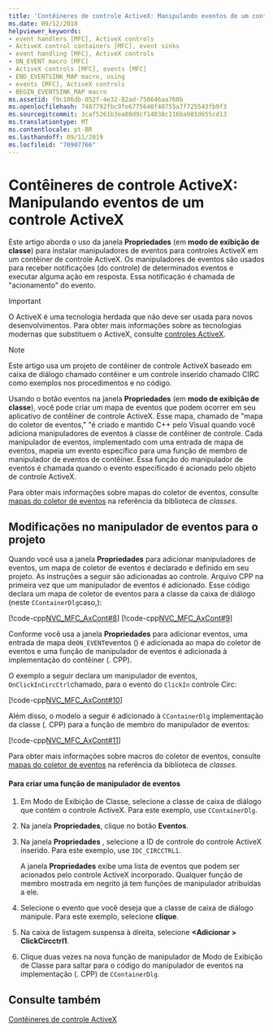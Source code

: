 ```yaml
---
title: 'Contêineres de controle ActiveX: Manipulando eventos de um controle ActiveX'
ms.date: 09/12/2018
helpviewer_keywords:
- event handlers [MFC], ActiveX controls
- ActiveX control containers [MFC], event sinks
- event handling [MFC], ActiveX controls
- ON_EVENT macro [MFC]
- ActiveX controls [MFC], events [MFC]
- END_EVENTSINK_MAP macro, using
- events [MFC], ActiveX controls
- BEGIN_EVENTSINK_MAP macro
ms.assetid: f9c106db-052f-4e32-82ad-750646aa760b
ms.openlocfilehash: 7487792fbc9fe6775640f40755a7f725543fb9f3
ms.sourcegitcommit: 3caf5261b3ea80d9cf14038c116ba981d655cd13
ms.translationtype: MT
ms.contentlocale: pt-BR
ms.lasthandoff: 09/11/2019
ms.locfileid: "70907766"
---
```

# <a name="activex-control-containers-handling-events-from-an-activex-control"></a>Contêineres de controle ActiveX: Manipulando eventos de um controle ActiveX

Este artigo aborda o uso da janela **Propriedades** (em **modo de exibição de classe**) para instalar manipuladores de eventos para controles ActiveX em um contêiner de controle ActiveX. Os manipuladores de eventos são usados para receber notificações (do controle) de determinados eventos e executar alguma ação em resposta. Essa notificação é chamada de "acionamento" do evento.

>[!IMPORTANT]
> O ActiveX é uma tecnologia herdada que não deve ser usada para novos desenvolvimentos. Para obter mais informações sobre as tecnologias modernas que substituem o ActiveX, consulte [controles ActiveX](activex-controls.md).

> [!NOTE]
>  Este artigo usa um projeto de contêiner de controle ActiveX baseado em caixa de diálogo chamado contêiner e um controle inserido chamado CIRC como exemplos nos procedimentos e no código.

Usando o botão eventos na janela **Propriedades** (em **modo de exibição de classe**), você pode criar um mapa de eventos que podem ocorrer em seu aplicativo de contêiner de controle ActiveX. Esse mapa, chamado de "mapa do coletor de eventos," "é criado e mantido C++ pelo Visual quando você adiciona manipuladores de eventos à classe de contêiner de controle. Cada manipulador de eventos, implementado com uma entrada de mapa de eventos, mapeia um evento específico para uma função de membro de manipulador de eventos de contêiner. Essa função do manipulador de eventos é chamada quando o evento especificado é acionado pelo objeto de controle ActiveX.

Para obter mais informações sobre mapas do coletor de eventos, consulte [mapas do coletor de eventos](../mfc/reference/event-sink-maps.md) na referência da biblioteca de *classes*.

##  <a name="_core_event_handler_modifications_to_the_project"></a>Modificações no manipulador de eventos para o projeto

Quando você usa a janela **Propriedades** para adicionar manipuladores de eventos, um mapa de coletor de eventos é declarado e definido em seu projeto. As instruções a seguir são adicionadas ao controle. Arquivo CPP na primeira vez que um manipulador de eventos é adicionado. Esse código declara um mapa de coletor de eventos para a classe da caixa de diálogo (neste `CContainerDlg`caso,):

[!code-cpp[NVC_MFC_AxCont#8](../mfc/codesnippet/cpp/activex-control-containers-handling-events-from-an-activex-control_1.cpp)]
[!code-cpp[NVC_MFC_AxCont#9](../mfc/codesnippet/cpp/activex-control-containers-handling-events-from-an-activex-control_2.cpp)]

Conforme você usa a janela **Propriedades** para adicionar eventos, uma entrada de mapa de`ON_EVENT`eventos () é adicionada ao mapa do coletor de eventos e uma função de manipulador de eventos é adicionada à implementação do contêiner (. CPP).

O exemplo a seguir declara um manipulador de eventos, `OnClickInCircCtrl`chamado, para o evento do `ClickIn` controle Circ:

[!code-cpp[NVC_MFC_AxCont#10](../mfc/codesnippet/cpp/activex-control-containers-handling-events-from-an-activex-control_3.cpp)]

Além disso, o modelo a seguir é adicionado à `CContainerDlg` implementação da classe (. CPP) para a função de membro do manipulador de eventos:

[!code-cpp[NVC_MFC_AxCont#11](../mfc/codesnippet/cpp/activex-control-containers-handling-events-from-an-activex-control_4.cpp)]

Para obter mais informações sobre macros do coletor de eventos, consulte [mapas do coletor de eventos](../mfc/reference/event-sink-maps.md) na referência da biblioteca de *classes*.

#### <a name="to-create-an-event-handler-function"></a>Para criar uma função de manipulador de eventos

1. Em Modo de Exibição de Classe, selecione a classe de caixa de diálogo que contém o controle ActiveX. Para este exemplo, use `CContainerDlg`.

1. Na janela **Propriedades**, clique no botão **Eventos**.

1. Na janela **Propriedades** , selecione a ID de controle do controle ActiveX inserido. Para este exemplo, use `IDC_CIRCCTRL1`.

   A janela **Propriedades** exibe uma lista de eventos que podem ser acionados pelo controle ActiveX incorporado. Qualquer função de membro mostrada em negrito já tem funções de manipulador atribuídas a ele.

1. Selecione o evento que você deseja que a classe de caixa de diálogo manipule. Para este exemplo, selecione **clique**.

1. Na caixa de listagem suspensa à direita, selecione  **\<Adicionar > ClickCircctrl1**.

1. Clique duas vezes na nova função de manipulador de Modo de Exibição de Classe para saltar para o código do manipulador de eventos na implementação (. CPP) de `CContainerDlg`.

## <a name="see-also"></a>Consulte também

[Contêineres de controle ActiveX](../mfc/activex-control-containers.md)
